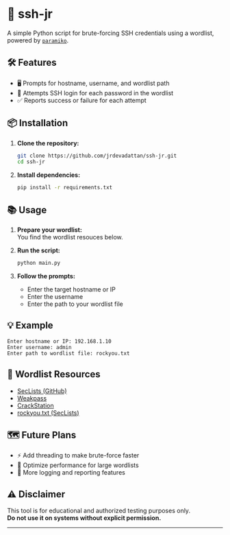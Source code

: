# 🚀 ssh-jr

A simple Python script for brute-forcing SSH credentials using a wordlist, powered by [`paramiko`](https://pypi.org/project/paramiko/).

## 🛠️ Features


- 🖥️ Prompts for hostname, username, and wordlist path
- 🔑 Attempts SSH login for each password in the wordlist
- ✅ Reports success or failure for each attempt

## 📦 Installation

1. **Clone the repository:**

    ```sh
    git clone https://github.com/jrdevadattan/ssh-jr.git
    cd ssh-jr
    ```

2. **Install dependencies:**

    ```sh
    pip install -r requirements.txt
    ```

## 📚 Usage

1. **Prepare your wordlist:**  
   You find the wordlist resouces below.

2. **Run the script:**

    ```sh
    python main.py
    ```

3. **Follow the prompts:**

    - Enter the target hostname or IP
    - Enter the username
    - Enter the path to your wordlist file

## 💡 Example

```
Enter hostname or IP: 192.168.1.10
Enter username: admin
Enter path to wordlist file: rockyou.txt
```

## 📖 Wordlist Resources

- [SecLists (GitHub)](https://github.com/danielmiessler/SecLists/tree/master/Passwords)
- [Weakpass](https://weakpass.com/)
- [CrackStation](https://crackstation.net/crackstation-wordlist.txt)
- [rockyou.txt (SecLists)](https://github.com/danielmiessler/SecLists/blob/master/Passwords/Leaked-Databases/rockyou.txt.tar.gz)

## 🗺️ Future Plans

- ⚡ Add threading to make brute-force faster
- 🚀 Optimize performance for large wordlists
- 📝 More logging and reporting features

## ⚠️ Disclaimer

This tool is for educational and authorized testing purposes only.  
**Do not use it on systems without explicit permission.**

---